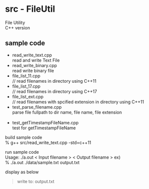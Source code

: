 src - FileUtil
===============

File Utility <br/>
C++ version <br/>


## sample code
- read_write_text.cpp <br/>
read and write Text File <br/>
- read_write_binary.cpp <br/>
read write binary file <br/>
- file_list_11.cpp <br/>
// read filenames in directory using C++11 <br/>
- file_list_17.cpp <br/>
// read filenames in directory using C++17 <br/>
- file_list_ext.cpp <br/>
// read filenames with spcified extension in directory using C++11<br/>
- test_parse_filename.cpp <br/>
parse file fullpath to dir name, file name, file extension <br/> <br/>
- test_getTimestampFileName.cpp <br/>
test for getTimestampFileName <br/>


build sample code <br/>
% g++  src/read_write_text.cpp -std=c++11 <br/>

run sample code <br/>
Usage:  ./a.out \< Input filename \> \< Output filename \>
ex) <br/>
% ./a.out ./data/sample.txt output.txt <br/>

display as below <br/>
> write to: output.txt <br/>

